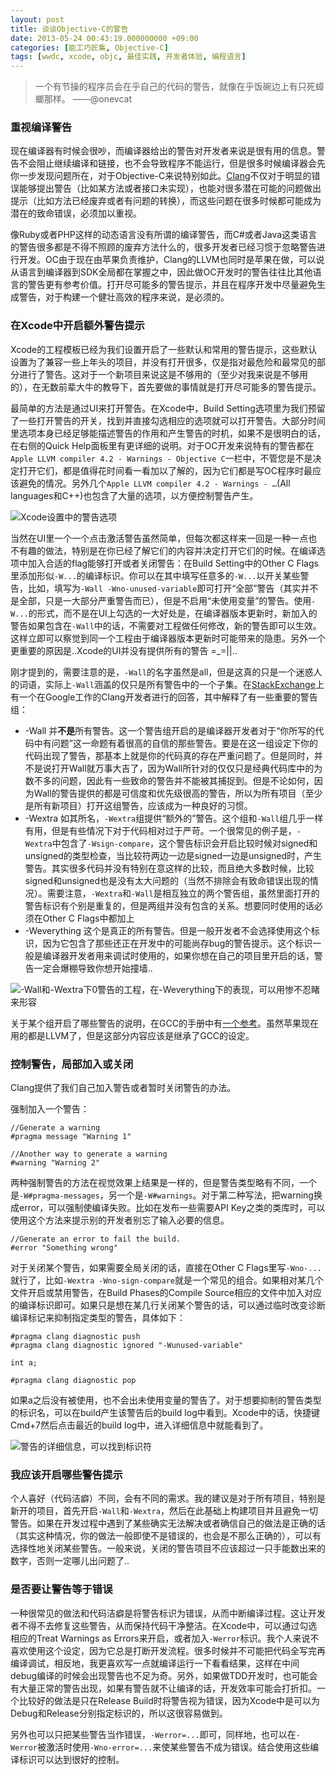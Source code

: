 ```yaml
---
layout: post
title: 谈谈Objective-C的警告
date: 2013-05-24 00:43:19.000000000 +09:00
categories: [能工巧匠集, Objective-C]
tags: [wwdc, xcode, objc, 最佳实践, 开发者体验, 编程语言]
---
```


> 一个有节操的程序员会在乎自己的代码的警告，就像在乎饭碗边上有只死蟑螂那样。
> ——@onevcat

### 重视编译警告

现在编译器有时候会很吵，而编译器给出的警告对开发者来说是很有用的信息。警告不会阻止继续编译和链接，也不会导致程序不能运行，但是很多时候编译器会先你一步发现问题所在，对于Objective-C来说特别如此。[Clang](http://clang.llvm.org/)不仅对于明显的错误能够提出警告（比如某方法或者接口未实现），也能对很多潜在可能的问题做出提示（比如方法已经废弃或者有问题的转换），而这些问题在很多时候都可能成为潜在的致命错误，必须加以重视。

像Ruby或者PHP这样的动态语言没有所谓的编译警告，而C#或者Java这类语言的警告很多都是不得不照顾的废弃方法什么的，很多开发者已经习惯于忽略警告进行开发。OC由于现在由苹果负责维护，Clang的LLVM也同时是苹果在做，可以说从语言到编译器到SDK全局都在掌握之中，因此做OC开发时的警告往往比其他语言的警告更有参考价值。打开尽可能多的警告提示，并且在程序开发中尽量避免生成警告，对于构建一个健壮高效的程序来说，是必须的。

### 在Xcode中开启额外警告提示
Xcode的工程模板已经为我们设置开启了一些默认和常用的警告提示，这些默认设置为了兼容一些上年头的项目，并没有打开很多，仅是指对最危险和最常见的部分进行了警告。这对于一个新项目来说这是不够用的（至少对我来说是不够用的），在无数前辈大牛的教导下，首先要做的事情就是打开尽可能多的警告提示。

最简单的方法是通过UI来打开警告。在Xcode中，Build Setting选项里为我们预留了一些打开警告的开关，找到并直接勾选相应的选项就可以打开警告。大部分时间里选项本身已经足够能描述警告的作用和产生警告的时机，如果不是很明白的话，在右侧的Quick Help面板里有更详细的说明。对于OC开发来说特有的警告都在`Apple LLVM compiler 4.2 - Warnings - Objective C`一栏中，不管您是不是决定打开它们，都是值得花时间看一看加以了解的，因为它们都是写OC程序时最应该避免的情况。另外几个`Apple LLVM compiler 4.2 - Warnings - …`(All languages和C++)也包含了大量的选项，以方便控制警告产生。

![Xcode设置中的警告选项](/assets/images/2013/xcode-warning.png)

当然在UI里一个一个点击激活警告虽然简单，但每次都这样来一回是一种一点也不有趣的做法，特别是在你已经了解它们的内容并决定打开它们的时候。在编译选项中加入合适的flag能够打开或者关闭警告：在Build Setting中的Other C Flags里添加形似`-W...`的编译标识。你可以在其中填写任意多的`-W...`以开关某些警告，比如，填写为`-Wall -Wno-unused-variable`即可打开“全部”警告（其实并不是全部，只是一大部分严重警告而已），但是不启用“未使用变量”的警告。使用`-W...`的形式，而不是在UI上勾选的一大好处是，在编译器版本更新时，新加入的警告如果包含在`-Wall`中的话，不需要对工程做任何修改，新的警告即可以生效。这样立即可以察觉到同一个工程由于编译器版本更新时可能带来的隐患。另外一个更重要的原因是..Xcode的UI并没有提供所有的警告 =_=||..

刚才提到的，需要注意的是，`-Wall`的名字虽然是all，但是这真的只是一个迷惑人的词语，实际上`-Wall`涵盖的仅只是所有警告中的一个子集。在[StackExchange](http://programmers.stackexchange.com/questions/122608/clang-warning-flags-for-objective-c-development/124574#124574)上有一个在Google工作的Clang开发者进行的回答，其中解释了有一些重要的警告组：

* -Wall 并**不是**所有警告。这一个警告组开启的是编译器开发者对于“你所写的代码中有问题”这一命题有着很高的自信的那些警告。要是在这一组设定下你的代码出现了警告，那基本上就是你的代码真的存在严重问题了。但是同时，并不是说打开Wall就万事大吉了，因为Wall所针对的仅仅只是经典代码库中的为数不多的问题，因此有一些致命的警告并不能被其捕捉到。但是不论如何，因为Wall的警告提供的都是可信度和优先级很高的警告，所以为所有项目（至少是所有新项目）打开这组警告，应该成为一种良好的习惯。
* -Wextra 如其所名，`-Wextra`组提供“额外的”警告。这个组和`-Wall`组几乎一样有用，但是有些情况下对于代码相对过于严苛。一个很常见的例子是，`-Wextra`中包含了`-Wsign-compare`，这个警告标识会开启比较时候对signed和unsigned的类型检查，当比较符两边一边是signed一边是unsigned时，产生警告。其实很多代码并没有特别在意这样的比较，而且绝大多数时候，比较signed和unsigned也是没有太大问题的（当然不排除会有致命错误出现的情况）。需要注意，`-Wextra`和`-Wall`是相互独立的两个警告组，虽然里面打开的警告标识有个别是重复的，但是两组并没有包含的关系。想要同时使用的话必须在Other C Flags中都加上
* -Weverything 这个是真正的所有警告。但是一般开发者不会选择使用这个标识，因为它包含了那些还正在开发中的可能尚存bug的警告提示。这个标识一般是编译器开发者用来调试时使用的，如果你想在自己的项目里开启的话，警告一定会爆棚导致你想开始撞墙..

![-Wall和-Wextra下0警告的工程，在-Weverything下的表现，可以用惨不忍睹来形容](/assets/images/2013/weverything.png)

关于某个组开启了哪些警告的说明，在GCC的手册中有[一个参考](http://gcc.gnu.org/onlinedocs/gcc/Warning-Options.html)。虽然苹果现在用的都是LLVM了，但是这部分内容应该是继承了GCC的设定。

### 控制警告，局部加入或关闭
Clang提供了我们自己加入警告或者暂时关闭警告的办法。

强制加入一个警告：

```objc
//Generate a warning
#pragma message "Warning 1"

//Another way to generate a warning
#warning "Warning 2"
```

两种强制警告的方法在视觉效果上结果是一样的，但是警告类型略有不同，一个是`-W#pragma-messages`，另一个是`-W#warnings`。对于第二种写法，把warning换成error，可以强制使编译失败。比如在发布一些需要API Key之类的类库时，可以使用这个方法来提示别的开发者别忘了输入必要的信息。

```objc
//Generate an error to fail the build.
#error "Something wrong"
```

对于关闭某个警告，如果需要全局关闭的话，直接在Other C Flags里写`-Wno-...`就行了，比如`-Wextra -Wno-sign-compare`就是一个常见的组合。如果相对某几个文件开启或禁用警告，在Build Phases的Compile Source相应的文件中加入对应的编译标识即可。如果只是想在某几行关闭某个警告的话，可以通过临时改变诊断编译标记来抑制指定类型的警告，具体如下：

```objc
#pragma clang diagnostic push
#pragma clang diagnostic ignored "-Wunused-variable"

int a;

#pragma clang diagnostic pop
```

如果a之后没有被使用，也不会出未使用变量的警告了。对于想要抑制的警告类型的标识名，可以在build产生该警告后的build log中看到。Xcode中的话，快捷键Cmd+7然后点击最近的build log中，进入详细信息中就能看到了。

![警告的详细信息，可以找到标识符](/assets/images/2013/warning-detail.png)

### 我应该开启哪些警告提示

个人喜好（代码洁癖）不同，会有不同的需求。我的建议是对于所有项目，特别是新开的项目，首先开启`-Wall`和`-Wextra`，然后在此基础上构建项目并且避免一切警告。如果在开发过程中遇到了某些确实无法解决或者确信自己的做法是正确的话（其实这种情况，你的做法一般即使不是错误的，也会是不那么正确的），可以有选择性地关闭某些警告。一般来说，关闭的警告项目不应该超过一只手能数出来的数字，否则一定哪儿出问题了..

### 是否要让警告等于错误

一种很常见的做法和代码洁癖是将警告标识为错误，从而中断编译过程。这让开发者不得不去修复这些警告，从而保持代码干净整洁。在Xcode中，可以通过勾选相应的Treat Warnings as Errors来开启，或者加入`-Werror`标识。我个人来说不喜欢使用这个设定，因为它总是打断开发流程。很多时候并不可能把代码全写完再编译调试，相反地，我更喜欢写一点就编译运行一下看看结果，这样在中间debug编译的时候会出现警告也不足为奇。另外，如果做TDD开发时，也可能会有大量正常的警告出现，如果有警告就不让编译的话，开发效率可能会打折扣。一个比较好的做法是只在Release Build时将警告视为错误，因为Xcode中是可以为Debug和Release分别指定标识的，所以这很容易做到。

另外也可以只把某些警告当作错误，`-Werror=...`即可，同样地，也可以在`-Werror`被激活时使用`-Wno-error=...`来使某些警告不成为错误。结合使用这些编译标识可以达到很好的控制。
